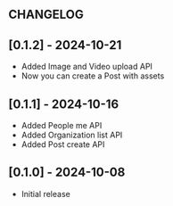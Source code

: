 ## CHANGELOG

## [0.1.2] - 2024-10-21

- Added Image and Video upload API
- Now you can create a Post with assets

## [0.1.1] - 2024-10-16

- Added People me API
- Added Organization list API
- Added Post create API

## [0.1.0] - 2024-10-08

- Initial release
